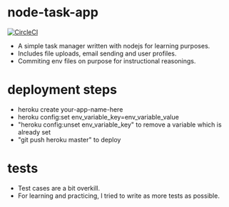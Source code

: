 # node-task-app

[![CircleCI](https://circleci.com/gh/canyener/task-app/tree/master.svg?style=svg)](https://circleci.com/gh/canyener/task-app/tree/master)

- A simple task manager written with nodejs for learning purposes.
- Includes file uploads, email sending and user profiles.
- Commiting env files on purpose for instructional reasonings.

# deployment steps
- heroku create your-app-name-here
- heroku config:set env_variable_key=env_variable_value
- "heroku config:unset env_variable_key" to remove a variable which is already set
- "git push heroku master" to deploy 

# tests
- Test cases are a bit overkill.
- For learning and practicing, I tried to write as more tests as possible.
